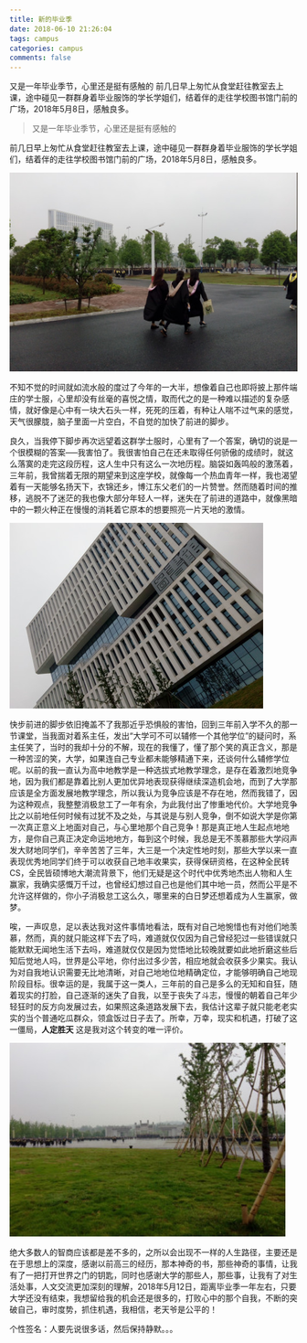 ```yaml
---
title: 新的毕业季
date: 2018-06-10 21:26:04
tags: campus
categories: campus
comments: false
---
```


又是一年毕业季节，心里还是挺有感触的   前几日早上匆忙从食堂赶往教室去上课，途中碰见一群群身着毕业服饰的学长学姐们，结着伴的走往学校图书馆门前的广场，2018年5月8日，感触良多。

<!--more-->

> 又是一年毕业季节，心里还是挺有感触的

 前几日早上匆忙从食堂赶往教室去上课，途中碰见一群群身着毕业服饰的学长学姐们，结着伴的走往学校图书馆门前的广场，2018年5月8日，感触良多。

![001.jpg](新的毕业季/image/001-cd3b8434.jpg)

 不知不觉的时间就如流水般的度过了今年的一大半，想像着自己也即将披上那件端庄的学士服，心里却没有丝毫的喜悦之情，取而代之的是一种难以描述的复杂感情，就好像是心中有一块大石头一样，死死的压着，有种让人喘不过气来的感觉，天气很朦胧，脑子里面一片空白，不自觉的加快了前进的脚步。

 良久，当我停下脚步再次远望着这群学士服时，心里有了一个答案，确切的说是一个很模糊的答案—–我害怕了。我很害怕自己在还未取得任何骄傲的成绩时，就这么落寞的走完这段历程，这人生中只有这么一次地历程。脑袋如轰鸣般的激荡着，三年前，我曾揣着无限的期望来到这座学校，就像每一个热血青年一样，我也渴望着有一天能够名扬天下，衣锦还乡，博江东父老们的一片赞誉。然而随着时间的推移，逃脱不了迷茫的我也像大部分年轻人一样，迷失在了前进的道路中，就像黑暗中的一颗火种正在慢慢的消耗着它原本的想要照亮一片天地的激情。

![000.jpg](新的毕业季/image/000-ae8a4aa8.jpg)


 快步前进的脚步依旧掩盖不了我那近乎恐惧般的害怕，回到三年前入学不久的那一节课堂，当我面对着系主任，发出“大学可不可以辅修一个其他学位”的疑问时，系主任笑了，当时的我却十分的不解，现在的我懂了，懂了那个笑的真正含义，那是一种苦涩的笑，大学，如果连自己专业都未能够精通下来，还谈何什么辅修学位呢。以前的我一直认为高中地教学是一种选拔式地教学理念，是存在着激烈地竞争地，因为我们都是靠着比别人更加优异地表现获得继续深造机会地，而到了大学那应该是全方面发展地教学理念，所以我认为竞争应该是不存在地，然而我错了，因为这种观点，我整整消极怠工了一年有余，为此我付出了惨重地代价。大学地竞争比之以前地任何时候有过犹不及之处，与其说是与别人竞争，倒不如说大学是你第一次真正意义上地面对自己，与心里地那个自己竞争！那是真正地人生起点地地方，是你自己真正决定命运地地方，每到这个时候，我总是无不羡慕那些大学闷声发大财地同学们，辛辛苦苦了三年，大三是一个决定性地时刻，那些大学以来一直表现优秀地同学们终于可以收获自己地丰收果实，获得保研资格，在这种全民转CS，全民皆硕博地大潮流背景下，他们无疑是这个时代中优秀地杰出人物和人生赢家，我确实感慨万千过，也曾经幻想过自己也是他们其中地一员，然而公平是不允许这样做的，你小子消极怠工这么久，哪里来的白日梦还想着成为人生赢家，做梦。

 唉，一声叹息，足以表达我对这件事情地看法，既有对自己地惋惜也有对他们地羡慕，然而，真的就只能这样下去了吗，难道就仅仅因为自己曾经犯过一些错误就只能默默无闻地生活下去吗，难道就仅仅是因为觉悟地比较晚就要如此地折磨这些后知后觉地人吗，世界是公平地，你付出过多少苦，相应地就会收获多少果实。我认为对自我地认识需要无比地清晰，对自己地地位地精确定位，才能够明确自己地现阶段目标。很幸运的是，我属于这一类人，三年前的自己是多么的无知和自狂，随着现实的打脸，自己逐渐的迷失了自我，以至于丧失了斗志，慢慢的朝着自己年少轻狂时的反方向发展过去，如果照这条道路发展下去，我估计这辈子就只能老老实实的当个普通吃瓜群众，领盒饭过日子去了。所幸，万幸，现实和机遇，打破了这一僵局，**人定胜天** 这是我对这个转变的唯一评价。


![777.jpg](新的毕业季/image/777-d100282a.jpg)



 绝大多数人的智商应该都是差不多的，之所以会出现不一样的人生路径，主要还是在于思想上的深度，感谢以前高三的经历，那本神奇的书，那些神奇的事情，让我有了一把打开世界之门的钥匙，同时也感谢大学的那些人，那些事，让我有了对生活处事，人文交流更加深刻的理解，2018年5月12日，距离毕业季一年左右，只要大学还没有结束，我想留给我的机会还是很多的，打败心中的那个自我，不断的突破自己，审时度势，抓住机遇，我相信，老天爷是公平的！

个性签名：人要先说很多话，然后保持静默。。。